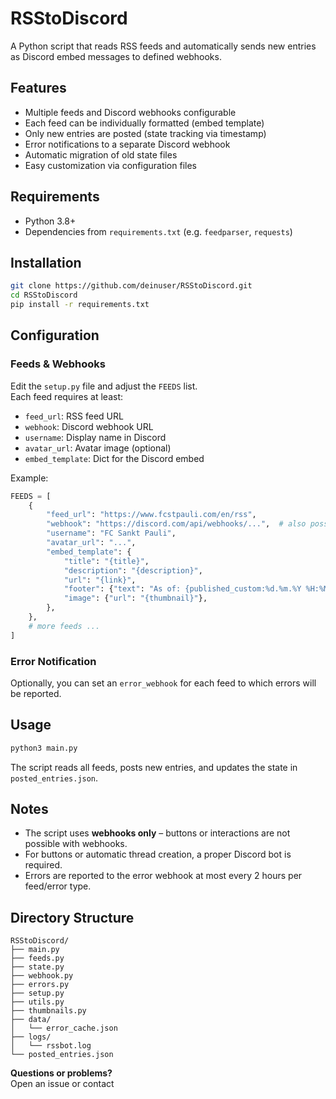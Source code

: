 # RSStoDiscord

A Python script that reads RSS feeds and automatically sends new entries as Discord embed messages to defined webhooks.

## Features

- Multiple feeds and Discord webhooks configurable
- Each feed can be individually formatted (embed template)
- Only new entries are posted (state tracking via timestamp)
- Error notifications to a separate Discord webhook
- Automatic migration of old state files
- Easy customization via configuration files

## Requirements

- Python 3.8+
- Dependencies from `requirements.txt` (e.g. `feedparser`, `requests`)

## Installation

```bash
git clone https://github.com/deinuser/RSStoDiscord.git
cd RSStoDiscord
pip install -r requirements.txt
```

## Configuration

### Feeds & Webhooks

Edit the `setup.py` file and adjust the `FEEDS` list.  
Each feed requires at least:

- `feed_url`: RSS feed URL
- `webhook`: Discord webhook URL
- `username`: Display name in Discord
- `avatar_url`: Avatar image (optional)
- `embed_template`: Dict for the Discord embed

Example:
```python
FEEDS = [
    {
        "feed_url": "https://www.fcstpauli.com/en/rss",
        "webhook": "https://discord.com/api/webhooks/...",  # also possible as a list of multiple webhooks
        "username": "FC Sankt Pauli",
        "avatar_url": "...",
        "embed_template": {
            "title": "{title}",
            "description": "{description}",
            "url": "{link}",
            "footer": {"text": "As of: {published_custom:%d.%m.%Y %H:%M}"},
            "image": {"url": "{thumbnail}"},
        },
    },
    # more feeds ...
]
```

### Error Notification

Optionally, you can set an `error_webhook` for each feed to which errors will be reported.

## Usage

```bash
python3 main.py
```

The script reads all feeds, posts new entries, and updates the state in `posted_entries.json`.

## Notes

- The script uses **webhooks only** – buttons or interactions are not possible with webhooks.
- For buttons or automatic thread creation, a proper Discord bot is required.
- Errors are reported to the error webhook at most every 2 hours per feed/error type.

## Directory Structure

```
RSStoDiscord/
├── main.py
├── feeds.py
├── state.py
├── webhook.py
├── errors.py
├── setup.py
├── utils.py
├── thumbnails.py
├── data/
│   └── error_cache.json
├── logs/
│   └── rssbot.log
└── posted_entries.json
```


**Questions or problems?**  
Open an issue or contact